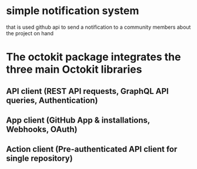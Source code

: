 # simple notification system
that is used github api to send a notification to a community members about the project on hand 

# The octokit package integrates the three main Octokit libraries

## API client (REST API requests, GraphQL API queries, Authentication)
## App client (GitHub App & installations, Webhooks, OAuth)
## Action client (Pre-authenticated API client for single repository)
